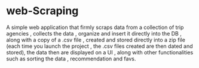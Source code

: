 # web-Scraping
A simple web application that firmly scraps data from a collection of trip agencies , collects the data , organize and insert it directly into the DB , along with a copy of a .csv file , created and stored directly into a zip file (each time you launch the project , the .csv files created are then dated and stored), the data then are displayed on a UI , along with other functionalities such as sorting the data , recommendation and favs.
